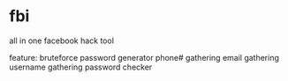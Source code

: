 # fbi
all in one facebook hack tool

feature:
bruteforce
password generator
phone# gathering
email gathering
username gathering
password checker
